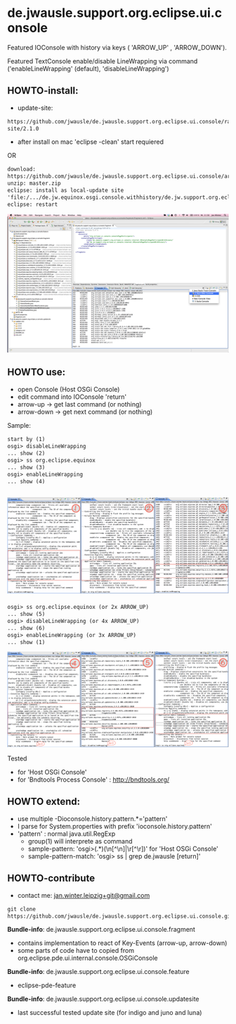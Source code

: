 de.jwausle.support.org.eclipse.ui.console
========================================

Featured IOConsole with history via keys ( 'ARROW_UP' , 'ARROW_DOWN').

Featured TextConsole enable/disable LineWrapping via command ('enableLineWrapping' (default), 'disableLineWrapping')


## HOWTO-install:
- update-site: 

```
https://github.com/jwausle/de.jwausle.support.org.eclipse.ui.console/raw/master/de.jwausle.support.org.eclipse.ui.console.updatesite/update-site/2.1.0
```

- after install on mac 'eclipse -clean' start requiered 

OR

```
download: https://github.com/jwausle/de.jwausle.support.org.eclipse.ui.console/archive/master.zip
unzip: master.zip
eclipse: install as local-update site 'file:/.../de.jw.equinox.osgi.console.withhistory/de.jw.support.org.eclipse.pde.ui.updatesite'
eclipse: restart 
```

![show console/select-first-arrow-down-from-console-toolbar and find 'Host OSGiConsoleWithHistory' beside 'Host OSGiConsole'](https://github.com/jwausle/de.jw.equinox.osgi.console.withhistory/raw/master/img/screenshot-successful-installation2.png)

## HOWTO use:

- open Console (Host OSGi Console)
- edit command into IOConsole 'return'
- arrow-up  -> get last command (or nothing) 
- arrow-down  -> get next command (or nothing) 

Sample: 

```
start by (1)
osgi> disableLineWrapping
... show (2)
osgi> ss org.eclipse.equinox
... show (3)
osgi> enableLineWrapping
... show (4)
```

![workflow01to03](https://github.com/jwausle/de.jw.equinox.osgi.console.withhistory/raw/master/img/osgiConsole01bis03.png)
-----

```
osgi> ss org.eclipse.equinox (or 2x ARROW_UP)
... show (5)
osgi> disableLineWrapping (or 4x ARROW_UP)
... show (6)
osgi> enableLineWrapping (or 3x ARROW_UP)
... show (1)
```

![workflow01to03](https://github.com/jwausle/de.jw.equinox.osgi.console.withhistory/raw/master/img/osgiConsole04bis06.png)

Tested
- for 'Host OSGi Console'
- for 'Bndtools Process Console' : http://bndtools.org/

## HOWTO extend:

- use multiple -Dioconsole.history.pattern.*='pattern'
- I parse for System.properties with prefix 'ioconsole.history.pattern'
- 'pattern' : normal java.util.RegExp
  - group(1) will interprete as command
  - sample-pattern: 'osgi>(.*)(\n[^\n]|\r[^\r])' for 'Host OSGi Console'
  - sample-pattern-match: 'osgi> ss | grep de.jwausle [return]'


## HOWTO-contribute
- contact me: jan.winter.leipzig+git@gmail.com

```
git clone https://github.com/jwausle/de.jwausle.support.org.eclipse.ui.console.git
```


**Bundle-info**: de.jwausle.support.org.eclipse.ui.console.fragment
- contains implementation to react of Key-Events (arrow-up, arrow-down)
- some parts of code have to copied from org.eclipse.pde.ui.internal.console.OSGiConsole 

**Bundle-info**: de.jwausle.support.org.eclipse.ui.console.feature
- eclipse-pde-feature 

**Bundle-info**: de.jwausle.support.org.eclipse.ui.console.updatesite
- last successful tested update site (for indigo and juno and luna)
